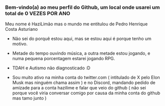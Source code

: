 ### Bem-vindo(a) ao meu perfil do Github, um local onde usarei um total de 0 VEZES POR ANO

Meu nome é HaziLimão mas o mundo me entitulou de Pedro Henrique Costa Asturiano

* Não sei do porquê estou aqui, mas se estou aqui é porque tenho um motivo.

* Metade do tempo ouvindo música, a outra metade estou jogando, e numa pequena porcentagem estarei jogando RPG.

* TDAH e Autismo não diagnosticado :D

* Sou muito ativo na minha conta do twitter.com ( intitulado de X pelo Elon Musk mas ninguém chama assim ) e no Discord, mandando pedido de amizade para a conta hazilime e falar que veio do github ( não sei porque você viria conversar comigo por causa da minha conta do github mas tamo junto )


